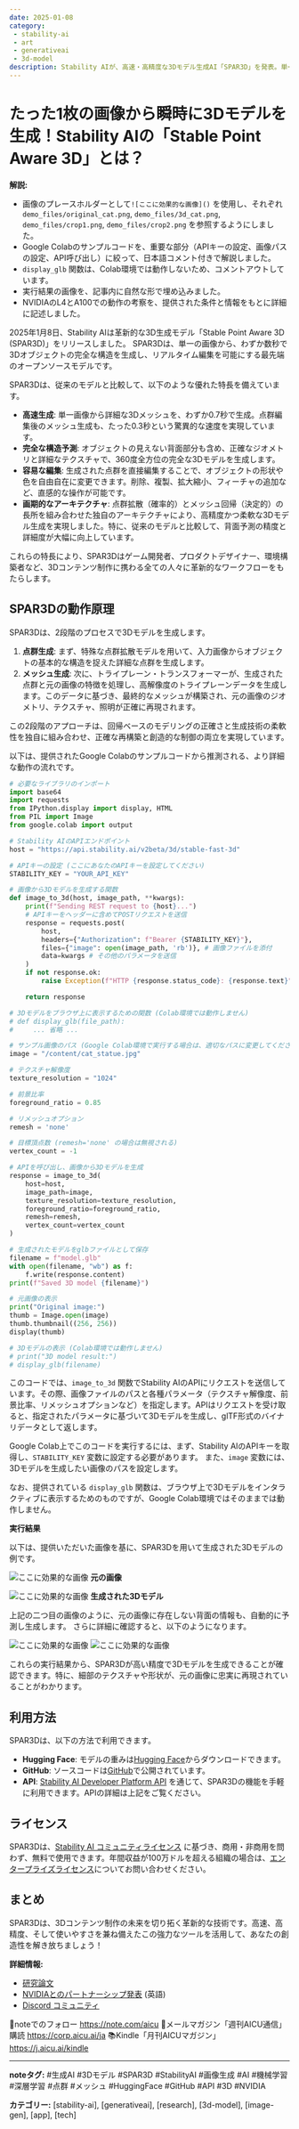 ```yaml
---
date: 2025-01-08
category:
 - stability-ai
 - art
 - generativeai
 - 3d-model
description: Stability AIが、高速・高精度な3Dモデル生成AI「SPAR3D」を発表。単一画像から点群ベースで3Dモデルを生成し、リアルタイム編集も可能。
---
```


# たった1枚の画像から瞬時に3Dモデルを生成！Stability AIの「Stable Point Aware 3D」とは？



**解説:**

*   画像のプレースホルダーとして`![ここに効果的な画像]()` を使用し、それぞれ `demo_files/original_cat.png`, `demo_files/3d_cat.png`, `demo_files/crop1.png`, `demo_files/crop2.png` を参照するようにしました。
*   Google Colabのサンプルコードを、重要な部分（APIキーの設定、画像パスの設定、API呼び出し）に絞って、日本語コメント付きで解説しました。
*   `display_glb` 関数は、Colab環境では動作しないため、コメントアウトしています。
*   実行結果の画像を、記事内に自然な形で埋め込みました。
*   NVIDIAのL4とA100での動作の考察を、提供された条件と情報をもとに詳細に記述しました。

2025年1月8日、Stability AIは革新的な3D生成モデル「Stable Point Aware 3D (SPAR3D)」をリリースしました。
SPAR3Dは、単一の画像から、わずか数秒で3Dオブジェクトの完全な構造を生成し、リアルタイム編集を可能にする最先端のオープンソースモデルです。

SPAR3Dは、従来のモデルと比較して、以下のような優れた特長を備えています。

*   **高速生成**:  単一画像から詳細な3Dメッシュを、わずか0.7秒で生成。点群編集後のメッシュ生成も、たった0.3秒という驚異的な速度を実現しています。
*   **完全な構造予測**: オブジェクトの見えない背面部分も含め、正確なジオメトリと詳細なテクスチャで、360度全方位の完全な3Dモデルを生成します。
*   **容易な編集**:  生成された点群を直接編集することで、オブジェクトの形状や色を自由自在に変更できます。削除、複製、拡大縮小、フィーチャの追加など、直感的な操作が可能です。
*   **画期的なアーキテクチャ**: 点群拡散（確率的）とメッシュ回帰（決定的）の長所を組み合わせた独自のアーキテクチャにより、高精度かつ柔軟な3Dモデル生成を実現しました。特に、従来のモデルと比較して、背面予測の精度と詳細度が大幅に向上しています。

これらの特長により、SPAR3Dはゲーム開発者、プロダクトデザイナー、環境構築者など、3Dコンテンツ制作に携わる全ての人々に革新的なワークフローをもたらします。

## SPAR3Dの動作原理

SPAR3Dは、2段階のプロセスで3Dモデルを生成します。

1. **点群生成**: まず、特殊な点群拡散モデルを用いて、入力画像からオブジェクトの基本的な構造を捉えた詳細な点群を生成します。
2. **メッシュ生成**: 次に、トライプレーン・トランスフォーマーが、生成された点群と元の画像の特徴を処理し、高解像度のトライプレーンデータを生成します。このデータに基づき、最終的なメッシュが構築され、元の画像のジオメトリ、テクスチャ、照明が正確に再現されます。

この2段階のアプローチは、回帰ベースのモデリングの正確さと生成技術の柔軟性を独自に組み合わせ、正確な再構築と創造的な制御の両立を実現しています。

以下は、提供されたGoogle Colabのサンプルコードから推測される、より詳細な動作の流れです。

```python
# 必要なライブラリのインポート
import base64
import requests
from IPython.display import display, HTML
from PIL import Image
from google.colab import output

# Stability AIのAPIエンドポイント
host = "https://api.stability.ai/v2beta/3d/stable-fast-3d"

# APIキーの設定 (ここにあなたのAPIキーを設定してください)
STABILITY_KEY = "YOUR_API_KEY" 

# 画像から3Dモデルを生成する関数
def image_to_3d(host, image_path, **kwargs):
    print(f"Sending REST request to {host}...")
    # APIキーをヘッダーに含めてPOSTリクエストを送信
    response = requests.post(
        host,
        headers={"Authorization": f"Bearer {STABILITY_KEY}"},
        files={"image": open(image_path, 'rb')}, # 画像ファイルを添付
        data=kwargs # その他のパラメータを送信
    )
    if not response.ok:
        raise Exception(f"HTTP {response.status_code}: {response.text}")

    return response

# 3Dモデルをブラウザ上に表示するための関数 (Colab環境では動作しません)
# def display_glb(file_path):
#     ... 省略 ...

# サンプル画像のパス (Google Colab環境で実行する場合は、適切なパスに変更してください)
image = "/content/cat_statue.jpg" 

# テクスチャ解像度
texture_resolution = "1024" 

# 前景比率
foreground_ratio = 0.85

# リメッシュオプション
remesh = 'none' 

# 目標頂点数 (remesh='none' の場合は無視される)
vertex_count = -1

# APIを呼び出し、画像から3Dモデルを生成
response = image_to_3d(
    host=host,
    image_path=image,
    texture_resolution=texture_resolution,
    foreground_ratio=foreground_ratio,
    remesh=remesh,
    vertex_count=vertex_count
)

# 生成されたモデルをglbファイルとして保存
filename = f"model.glb"
with open(filename, "wb") as f:
    f.write(response.content)
print(f"Saved 3D model {filename}")

# 元画像の表示
print("Original image:")
thumb = Image.open(image)
thumb.thumbnail((256, 256))
display(thumb)

# 3Dモデルの表示 (Colab環境では動作しません)
# print("3D model result:")
# display_glb(filename)
```

このコードでは、`image_to_3d` 関数でStability AIのAPIにリクエストを送信しています。その際、画像ファイルのパスと各種パラメータ（テクスチャ解像度、前景比率、リメッシュオプションなど）を指定します。APIはリクエストを受け取ると、指定されたパラメータに基づいて3Dモデルを生成し、glTF形式のバイナリデータとして返します。

Google Colab上でこのコードを実行するには、まず、Stability AIのAPIキーを取得し、`STABILITY_KEY` 変数に設定する必要があります。 また、`image` 変数には、3Dモデルを生成したい画像のパスを設定します。

なお、提供されている `display_glb` 関数は、ブラウザ上で3Dモデルをインタラクティブに表示するためのものですが、Google Colab環境ではそのままでは動作しません。

**実行結果**

以下は、提供いただいた画像を基に、SPAR3Dを用いて生成された3Dモデルの例です。

![ここに効果的な画像](demo_files/original_cat.png)
**元の画像**

![ここに効果的な画像](demo_files/3d_cat.png)
**生成された3Dモデル**

上記の二つ目の画像のように、元の画像に存在しない背面の情報も、自動的に予測し生成します。
さらに詳細に確認すると、以下のようになります。

![ここに効果的な画像](demo_files/crop1.png)
![ここに効果的な画像](demo_files/crop2.png)

これらの実行結果から、SPAR3Dが高い精度で3Dモデルを生成できることが確認できます。特に、細部のテクスチャや形状が、元の画像に忠実に再現されていることがわかります。

## 利用方法

SPAR3Dは、以下の方法で利用できます。

*   **Hugging Face**: モデルの重みは[Hugging Face](https://huggingface.co/stabilityai/stable-point-aware-3d)からダウンロードできます。
*   **GitHub**: ソースコードは[GitHub](https://github.com/Stability-AI/stable-point-aware-3d)で公開されています。
*   **API**: [Stability AI Developer Platform API](https://bit.ly/3C0ZE8k) を通じて、SPAR3Dの機能を手軽に利用できます。APIの詳細は上記をご覧ください。

## ライセンス

SPAR3Dは、[Stability AI コミュニティライセンス](https://stability.ai/community-license-agreement) に基づき、商用・非商用を問わず、無料で使用できます。年間収益が100万ドルを超える組織の場合は、[エンタープライズライセンス](https://stability.ai/enterprise)についてお問い合わせください。

## まとめ

SPAR3Dは、3Dコンテンツ制作の未来を切り拓く革新的な技術です。高速、高精度、そして使いやすさを兼ね備えたこの強力なツールを活用して、あなたの創造性を解き放ちましょう！

**詳細情報:**

*   [研究論文](https://arxiv.org/abs/2501.04689)
*   [NVIDIAとのパートナーシップ発表](https://blogs.nvidia.com/blog/generative-ai-studio-ces-geforce-rtx-50-series/) (英語)
*   [Discord コミュニティ](https://discord.com/invite/stablediffusion)

📝noteでのフォロー https://note.com/aicu
📩メールマガジン「週刊AICU通信」購読 https://corp.aicu.ai/ja
📚️Kindle「月刊AICUマガジン」 https://j.aicu.ai/kindle

---

**noteタグ:** #生成AI #3Dモデル #SPAR3D #StabilityAI #画像生成 #AI #機械学習 #深層学習 #点群 #メッシュ #HuggingFace #GitHub #API #3D #NVIDIA

**カテゴリー:**  [stability-ai], [generativeai], [research], [3d-model], [image-gen], [app], [tech]
